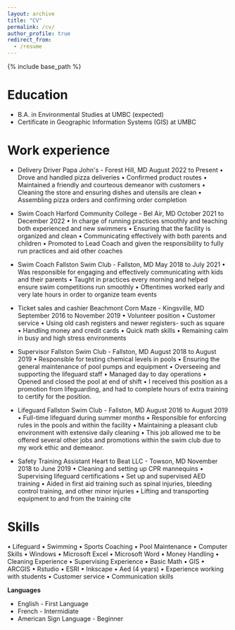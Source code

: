 ```yaml
---
layout: archive
title: "CV"
permalink: /cv/
author_profile: true
redirect_from:
  - /resume
---
```


{% include base_path %}

Education
======
* B.A. in Environmental Studies at UMBC (expected)
* Certificate in Geographic Information Systems (GIS) at UMBC

Work experience
======
* Delivery Driver
Papa John's - Forest Hill, MD
August 2022 to Present
  • Drove and handled pizza deliveries
  • Confirmed product routes
  • Maintained a friendly and courteous demeanor with customers
  • Cleaning the store and ensuring dishes and utensils are clean
  • Assembling pizza orders and confirming order completion

* Swim Coach
Harford Community College - Bel Air, MD
October 2021 to December 2022
  • In charge of running practices smoothly and teaching both experienced and new swimmers
  • Ensuring that the facility is organized and clean
  • Communicating effectively with both parents and children
  • Promoted to Lead Coach and given the responsibility to fully run practices and aid other coaches

* Swim Coach
Fallston Swim Club - Fallston, MD
May 2018 to July 2021
  • Was responsible for engaging and effectively communicating with kids and their parents
  • Taught in practices every morning and helped ensure swim competitions run smoothly
  • Oftentimes worked early and very late hours in order to organize team events

* Ticket sales and cashier
Beachmont Corn Maze - Kingsville, MD
September 2016 to November 2019
  • Volunteer position
  • Customer service
  • Using old cash registers and newer registers- such as square
  • Handling money and credit cards
  • Quick math skills
  • Remaining calm in busy and high stress environments

* Supervisor
Fallston Swim Club - Fallston, MD
August 2018 to August 2019
  • Responsible for testing chemical levels in pools
  • Ensuring the general maintenance of pool pumps and equipment
  • Overseeing and supporting the lifeguard staff
  • Managed day to day operations
  • Opened and closed the pool at end of shift
  • I received this position as a promotion from lifeguarding, and had to complete hours of extra training
to certify for the position.

* Lifeguard
Fallston Swim Club - Fallston, MD
August 2016 to August 2019
  • Full-time lifeguard during summer months
  • Responsible for enforcing rules in the pools and within the facility
  • Maintaining a pleasant club environment with extensive daily cleaning
  • This job allowed me to be offered several other jobs and promotions within the swim club due to my
work ethic and demeanor.

* Safety Training Assistant
Heart to Beat LLC - Towson, MD
November 2018 to June 2019
  • Cleaning and setting up CPR mannequins
  • Supervising lifeguard certifications
  • Set up and supervised AED training
  • Aided in first aid training such as spinal injuries, bleeding control training, and other minor injuries
  • Lifting and transporting equipment to and from the training cite

  
Skills
======
• Lifeguard
• Swimming
• Sports Coaching
• Pool Maintenance
• Computer Skills
  • Windows
  • Microsoft Excel
  • Microsoft Word
• Money Handling
• Cleaning Experience
• Supervising Experience
• Basic Math
• GIS
  • ARCGIS
  • Rstudio
  • ESRI
  • Inkscape
• Aed (4 years)
• Experience working with students
• Customer service
• Communication skills

**Languages**
* English - First Language
* French - Intermidiate
* American Sign Language - Beginner
